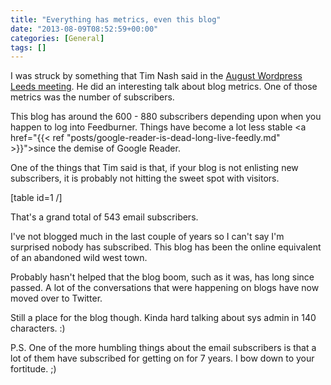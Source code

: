 ```yaml
---
title: "Everything has metrics, even this blog"
date: "2013-08-09T08:52:59+00:00"
categories: [General]
tags: []
---
```


I was struck by something that Tim Nash said in the <a href="http://lanyrd.com/2013/wpleeds/">August Wordpress Leeds meeting</a>. He did an interesting talk about blog metrics. One of those metrics was the number of subscribers.

This blog has around the 600 - 880 subscribers depending upon when you happen to log into Feedburner. Things have become a lot less stable <a href="{{< ref "posts/google-reader-is-dead-long-live-feedly.md" >}}">since the demise of Google Reader</a>.

One of the things that Tim said is that, if your blog is not enlisting new subscribers, it is probably not hitting the sweet spot with visitors.

[table id=1 /]

That's a grand total of 543 email subscribers.

I've not blogged much in the last couple of years so I can't say I'm surprised nobody has subscribed. This blog has been the online equivalent of an abandoned wild west town.

Probably hasn't helped that the blog boom, such as it was, has long since passed. A lot of the conversations that were happening on blogs have now moved over to Twitter.

Still a place for the blog though. Kinda hard talking about sys admin in 140 characters. :)

P.S. One of the more humbling things about the email subscribers is that a lot of them have subscribed for getting on for 7 years. I bow down to your fortitude. ;)
